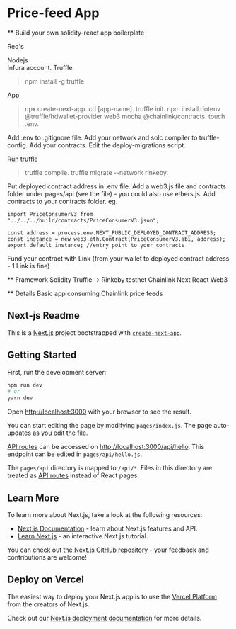 # Price-feed App

\*\* Build your own solidity-react app boilerplate

Req's

Nodejs   
Infura account. 
Truffle. 
> npm install -g truffle

App

> npx create-next-app. 
> cd [app-name]. 
> truffle init. 
> npm install dotenv @truffle/hdwallet-provider web3 mocha @chainlink/contracts. 
> touch .env. 

Add .env to .gitignore file. 
Add your network and solc compiler to truffle-config. 
Add your contracts. 
Edit the deploy-migrations script. 

Run truffle

> truffle compile. 
> truffle migrate --network rinkeby. 

Put deployed contract address in .env file. 
Add a web3.js file and contracts folder under pages/api (see the file) - you could also use ethers.js. 
Add contracts to your contracts folder. 
eg.  
```import web3 from "../web3";  
import PriceConsumerV3 from "../../../build/contracts/PriceConsumerV3.json";  

const address = process.env.NEXT_PUBLIC_DEPLOYED_CONTRACT_ADDRESS;
const instance = new web3.eth.Contract(PriceConsumerV3.abi, address);
export default instance; //entry point to your contracts
```

Fund your contract with Link (from your wallet to deployed contract address - 1 Link is fine)

\*\* Framework
Solidity
Truffle -> Rinkeby testnet
Chainlink
Next
React
Web3

\*\* Details
Basic app consuming Chainlink price feeds





## Next-js Readme

This is a [Next.js](https://nextjs.org/) project bootstrapped with [`create-next-app`](https://github.com/vercel/next.js/tree/canary/packages/create-next-app).

## Getting Started

First, run the development server:

```bash
npm run dev
# or
yarn dev
```

Open [http://localhost:3000](http://localhost:3000) with your browser to see the result.

You can start editing the page by modifying `pages/index.js`. The page auto-updates as you edit the file.

[API routes](https://nextjs.org/docs/api-routes/introduction) can be accessed on [http://localhost:3000/api/hello](http://localhost:3000/api/hello). This endpoint can be edited in `pages/api/hello.js`.

The `pages/api` directory is mapped to `/api/*`. Files in this directory are treated as [API routes](https://nextjs.org/docs/api-routes/introduction) instead of React pages.

## Learn More

To learn more about Next.js, take a look at the following resources:

- [Next.js Documentation](https://nextjs.org/docs) - learn about Next.js features and API.
- [Learn Next.js](https://nextjs.org/learn) - an interactive Next.js tutorial.

You can check out [the Next.js GitHub repository](https://github.com/vercel/next.js/) - your feedback and contributions are welcome!

## Deploy on Vercel

The easiest way to deploy your Next.js app is to use the [Vercel Platform](https://vercel.com/new?utm_medium=default-template&filter=next.js&utm_source=create-next-app&utm_campaign=create-next-app-readme) from the creators of Next.js.

Check out our [Next.js deployment documentation](https://nextjs.org/docs/deployment) for more details.
